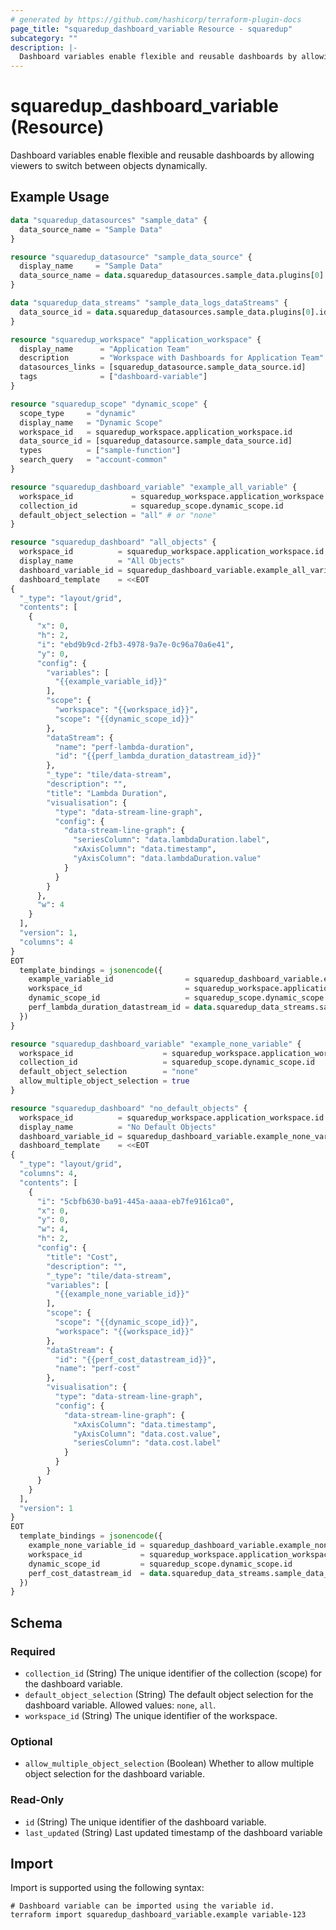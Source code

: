 ```yaml
---
# generated by https://github.com/hashicorp/terraform-plugin-docs
page_title: "squaredup_dashboard_variable Resource - squaredup"
subcategory: ""
description: |-
  Dashboard variables enable flexible and reusable dashboards by allowing viewers to switch between objects dynamically.
---
```


# squaredup_dashboard_variable (Resource)

Dashboard variables enable flexible and reusable dashboards by allowing viewers to switch between objects dynamically.

## Example Usage

```terraform
data "squaredup_datasources" "sample_data" {
  data_source_name = "Sample Data"
}

resource "squaredup_datasource" "sample_data_source" {
  display_name     = "Sample Data"
  data_source_name = data.squaredup_datasources.sample_data.plugins[0].display_name
}

data "squaredup_data_streams" "sample_data_logs_dataStreams" {
  data_source_id = data.squaredup_datasources.sample_data.plugins[0].id
}

resource "squaredup_workspace" "application_workspace" {
  display_name      = "Application Team"
  description       = "Workspace with Dashboards for Application Team"
  datasources_links = [squaredup_datasource.sample_data_source.id]
  tags              = ["dashboard-variable"]
}

resource "squaredup_scope" "dynamic_scope" {
  scope_type     = "dynamic"
  display_name   = "Dynamic Scope"
  workspace_id   = squaredup_workspace.application_workspace.id
  data_source_id = [squaredup_datasource.sample_data_source.id]
  types          = ["sample-function"]
  search_query   = "account-common"
}

resource "squaredup_dashboard_variable" "example_all_variable" {
  workspace_id             = squaredup_workspace.application_workspace.id
  collection_id            = squaredup_scope.dynamic_scope.id
  default_object_selection = "all" # or "none"
}

resource "squaredup_dashboard" "all_objects" {
  workspace_id          = squaredup_workspace.application_workspace.id
  display_name          = "All Objects"
  dashboard_variable_id = squaredup_dashboard_variable.example_all_variable.id
  dashboard_template    = <<EOT
{
  "_type": "layout/grid",
  "contents": [
    {
      "x": 0,
      "h": 2,
      "i": "ebd9b9cd-2fb3-4978-9a7e-0c96a70a6e41",
      "y": 0,
      "config": {
        "variables": [
          "{{example_variable_id}}"
        ],
        "scope": {
          "workspace": "{{workspace_id}}",
          "scope": "{{dynamic_scope_id}}"
        },
        "dataStream": {
          "name": "perf-lambda-duration",
          "id": "{{perf_lambda_duration_datastream_id}}"
        },
        "_type": "tile/data-stream",
        "description": "",
        "title": "Lambda Duration",
        "visualisation": {
          "type": "data-stream-line-graph",
          "config": {
            "data-stream-line-graph": {
              "seriesColumn": "data.lambdaDuration.label",
              "xAxisColumn": "data.timestamp",
              "yAxisColumn": "data.lambdaDuration.value"
            }
          }
        }
      },
      "w": 4
    }
  ],
  "version": 1,
  "columns": 4
}
EOT
  template_bindings = jsonencode({
    example_variable_id                = squaredup_dashboard_variable.example_variable.id
    workspace_id                       = squaredup_workspace.application_workspace.id
    dynamic_scope_id                   = squaredup_scope.dynamic_scope.id
    perf_lambda_duration_datastream_id = data.squaredup_data_streams.sample_data_logs_dataStreams.data_streams[index(data.squaredup_data_streams.sample_data_logs_dataStreams.data_streams.*.definition_name, "perf-lambda-duration")].id
  })
}

resource "squaredup_dashboard_variable" "example_none_variable" {
  workspace_id                    = squaredup_workspace.application_workspace.id
  collection_id                   = squaredup_scope.dynamic_scope.id
  default_object_selection        = "none"
  allow_multiple_object_selection = true
}

resource "squaredup_dashboard" "no_default_objects" {
  workspace_id          = squaredup_workspace.application_workspace.id
  display_name          = "No Default Objects"
  dashboard_variable_id = squaredup_dashboard_variable.example_none_variable.id
  dashboard_template    = <<EOT
{
  "_type": "layout/grid",
  "columns": 4,
  "contents": [
    {
      "i": "5cbfb630-ba91-445a-aaaa-eb7fe9161ca0",
      "x": 0,
      "y": 0,
      "w": 4,
      "h": 2,
      "config": {
        "title": "Cost",
        "description": "",
        "_type": "tile/data-stream",
        "variables": [
          "{{example_none_variable_id}}"
        ],
        "scope": {
          "scope": "{{dynamic_scope_id}}",
          "workspace": "{{workspace_id}}"
        },
        "dataStream": {
          "id": "{{perf_cost_datastream_id}}",
          "name": "perf-cost"
        },
        "visualisation": {
          "type": "data-stream-line-graph",
          "config": {
            "data-stream-line-graph": {
              "xAxisColumn": "data.timestamp",
              "yAxisColumn": "data.cost.value",
              "seriesColumn": "data.cost.label"
            }
          }
        }
      }
    }
  ],
  "version": 1
}
EOT
  template_bindings = jsonencode({
    example_none_variable_id = squaredup_dashboard_variable.example_none_variable.id
    workspace_id             = squaredup_workspace.application_workspace.id
    dynamic_scope_id         = squaredup_scope.dynamic_scope.id
    perf_cost_datastream_id  = data.squaredup_data_streams.sample_data_logs_dataStreams.data_streams[index(data.squaredup_data_streams.sample_data_logs_dataStreams.data_streams.*.definition_name, "perf-cost")].id
  })
}
```

<!-- schema generated by tfplugindocs -->
## Schema

### Required

- `collection_id` (String) The unique identifier of the collection (scope) for the dashboard variable.
- `default_object_selection` (String) The default object selection for the dashboard variable. Allowed values: `none`, `all`.
- `workspace_id` (String) The unique identifier of the workspace.

### Optional

- `allow_multiple_object_selection` (Boolean) Whether to allow multiple object selection for the dashboard variable.

### Read-Only

- `id` (String) The unique identifier of the dashboard variable.
- `last_updated` (String) Last updated timestamp of the dashboard variable

## Import

Import is supported using the following syntax:

```shell
# Dashboard variable can be imported using the variable id.
terraform import squaredup_dashboard_variable.example variable-123
```
